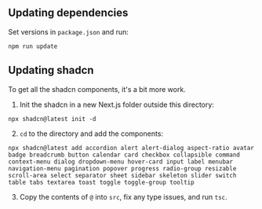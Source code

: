## Updating dependencies

Set versions in `package.json` and run:

```
npm run update
```

## Updating shadcn

To get all the shadcn components, it's a bit more work.

1. Init the shadcn in a new Next.js folder outside this directory:

```
npx shadcn@latest init -d
```

2. `cd` to the directory and add the components:

```
npx shadcn@latest add accordion alert alert-dialog aspect-ratio avatar badge breadcrumb button calendar card checkbox collapsible command context-menu dialog dropdown-menu hover-card input label menubar navigation-menu pagination popover progress radio-group resizable scroll-area select separator sheet sidebar skeleton slider switch table tabs textarea toast toggle toggle-group tooltip
```

3. Copy the contents of `@` into `src`, fix any type issues, and run `tsc`.
